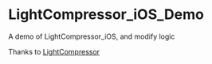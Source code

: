 # LightCompressor_iOS_Demo
A demo of LightCompressor_iOS, and modify logic

Thanks to [LightCompressor](https://github.com/AbedElazizShe/LightCompressor_iOS)
